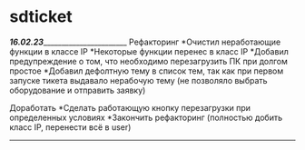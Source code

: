 # sdticket


_________________________________16.02.23________________________________________________________
Рефакторинг
*Очистил неработающие функции в классе IP 
*Некоторые функции перенес в класс IP
*Добавил предупреждение о том, что необходимо перезагрузить ПК при долгом простое
*Добавил дефолтную тему в список тем, так как при первом запуске тикета выдавало нерабочую тему (не позволяло выбрать оборудование и отправить заявку)

Доработать
 *Сделать работающую кнопку перезагрузки при определенных условиях
 *Закончить рефакторинг (полностью добить класс IP, перенести всё в user)
 __________________________________________________________________________________________________

